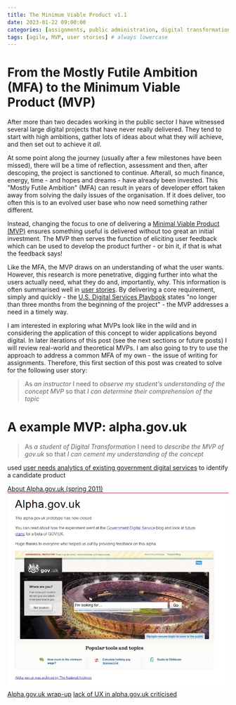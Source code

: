```yaml
---
title: The Minimum Viable Product v1.1
date: 2023-01-22 09:00:00 
categories: [assignments, public administration, digital transformation]
tags: [agile, MVP, user stories] # always lowercase
---
```

# From the Mostly Futile Ambition (MFA) to the Minimum Viable Product (MVP)
 
After more than two decades working in the public sector I have witnessed several large digital projects that have never really delivered. They tend to start with high ambitions, gather lots of ideas about what they will achieve, and then set out to achieve it _all_.

At some point along the journey (usually after a few milestones have been missed), there will be a time of reflection, assessment and then, after descoping, the project is sanctioned to continue. Afterall, so much finance, energy, time - and hopes and dreams - have already been invested. This "Mostly Futile Ambition" (MFA) can result in years of developer effort taken away from solving the daily issues of the organisation. If it does deliver, too often this is to an evolved user base who now need something rather different.

Instead, changing the focus to one of delivering a [Minimal Viable Product (MVP)](https://en.wikipedia.org/wiki/Minimum_viable_product) ensures something useful is delivered without too great an initial investment. The MVP then serves the function of eliciting user feedback which can be used to develop the product further - or bin it, if that is what the feedback says!

Like the MFA, the MVP draws on an understanding of what the user wants. However, this research is more penetrative, digging further into what the users actually need, what they do and, importantly, why. This information is often summarised well in [user stories](https://www.gov.uk/service-manual/agile-delivery/writing-user-stories). By delivering a core requirement, simply and quickly - the [U.S. Digital Services Playbook](https://playbook.cio.gov/) states "no longer than three months from the beginning of the project" - the MVP addresses a need in a timely way.

I am interested in exploring what MVPs look like in the wild and in considering the application of this concept to wider applications beyond digital. In later iterations of this post (see the next sections or future posts) I will review real-world and theoretical MVPs. I am also going to try to use the approach to address a common MFA of my own - the issue of writing for assignments. Therefore, this first section of this post was created to solve for the following user story:

> As _an instructor_ I need to _observe my student's understanding of the concept MVP_ so that _I can determine their comprehension of the topic_

# A example MVP: alpha.gov.uk

> As _a student of Digital Transformation_ I need to _describe the MVP of gov.uk_ so that _I can cement my understanding of the concept_ 

used [user needs analytics of existing government digital services](https://web.archive.org/web/20120403153730/http://digital.cabinetoffice.gov.uk/2011/05/23/what-was-the-evidence-users-information-needs-and-analytics/) to identify a candidate product

[//]: # (These user needs can be prioritised to draw out the most useful and important fuctions, as well as any essential dependencies. Once the core user need has been understood, and the service features that are essential to meet this need have been identified, work can start on building the MVP that will solve a whole problem for users.)

[//]: # (Solving a whole problem for users GovUKAgileDelivery)

[//]: # (deliver business value quickly and frequently Schwartz2017, Chapter 3)

[//]: # (creates feedback loop)

[//]: # (short feedback cycles)

[About Alpha.gov.uk (spring 2011)](https://web.archive.org/web/20120320215446/http://digital.cabinetoffice.gov.uk/about-alpha/)
![The alpha.gov.uk website, accessed on web.archive.org](../assets/img/alpha.gov.uk_wayback_2011-05-11.png)
[Alpha.gov.uk wrap-up](https://web.archive.org/web/20120403153706/http://digital.cabinetoffice.gov.uk/2011/07/29/alpha-gov-uk-wrap-up/)
[lack of UX in alpha.gov.uk criticised](https://web.archive.org/web/20120404161547/http://www.disambiguity.com/alphagov/)